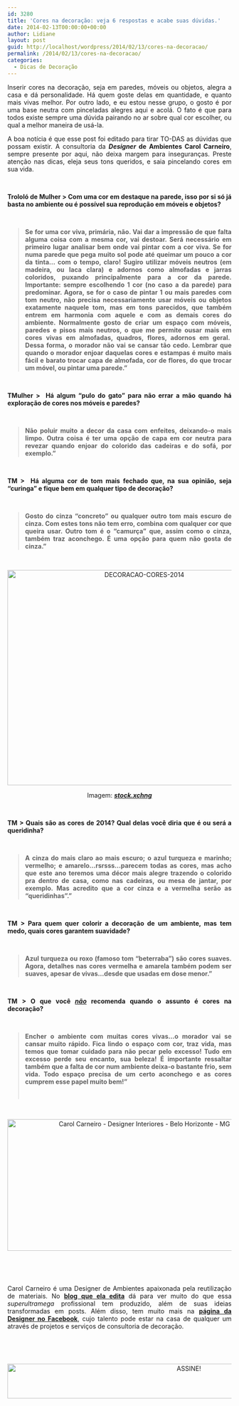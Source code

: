 ```yaml
---
id: 3280
title: 'Cores na decoração: veja 6 respostas e acabe suas dúvidas.'
date: 2014-02-13T00:00:00+00:00
author: Lidiane
layout: post
guid: http://localhost/wordpress/2014/02/13/cores-na-decoracao/
permalink: /2014/02/13/cores-na-decoracao/
categories:
  - Dicas de Decoração
---
```

<p style="text-align: justify;">
  Inserir cores na decoração, seja em paredes, móveis ou objetos, alegra a casa e dá personalidade. Há quem goste delas em quantidade, e quanto mais vivas melhor. Por outro lado, e eu estou nesse grupo, o gosto é por uma base neutra com pinceladas alegres aqui e acolá. O fato é que para todos existe sempre uma dúvida pairando no ar sobre qual cor escolher, ou qual a melhor maneira de usá-la.
</p>

<p style="text-align: justify;">
  A boa notícia é que esse post foi editado para tirar TO-DAS as dúvidas que possam existir. A consultoria da <strong><em>Designer</em> de Ambientes Carol Carneiro</strong>, sempre presente por aqui, não deixa margem para inseguranças. Preste atenção nas dicas, eleja seus tons queridos, e saia pincelando cores em sua vida.
</p>

&nbsp;

<!--more-->

<p style="text-align: justify;">
  <strong>Trololó de Mulher > Com uma cor em destaque na parede, isso por si só já basta no ambiente ou é possível sua reprodução em móveis e objetos?</strong>
</p>

&nbsp;

> <p style="text-align: justify;">
>   <strong>Se for uma cor viva, primária, não. Vai dar a impressão de que falta alguma coisa com a mesma cor, vai destoar. Será necessário em primeiro lugar analisar bem onde vai pintar com a cor viva. Se for numa parede que pega muito sol pode até queimar um pouco a cor da tinta&#8230; com o tempo, claro! Sugiro utilizar móveis neutros (em madeira, ou laca clara) e adornos como almofadas e jarras coloridos, puxando principalmente para a cor da parede. Importante: sempre escolhendo 1 cor (no caso a da parede) para predominar. Agora, se for o caso de pintar 1 ou mais paredes com tom neutro, não precisa necessariamente usar móveis ou objetos exatamente naquele tom, mas em tons parecidos, que também entrem em harmonia com aquele e com as demais cores do ambiente. Normalmente gosto de criar um espaço com móveis, paredes e pisos mais neutros, o que me permite ousar mais em cores vivas em almofadas, quadros, flores, adornos em geral.  Dessa forma, o morador não vai se cansar tão cedo. Lembrar que quando o morador enjoar daquelas cores e estampas é muito mais fácil e barato trocar capa de almofada, cor de flores, do que trocar um móvel, ou pintar uma parede.”</strong>
> </p>

&nbsp;

<p style="text-align: justify;">
  <strong>TMulher >  Há algum &#8220;pulo do gato&#8221; para não errar a mão quando há exploração de cores nos móveis e paredes?</strong>
</p>

&nbsp;

> <p style="text-align: justify;">
>   <strong>Não poluir muito a decor da casa com enfeites, deixando-o mais limpo. Outra coisa é ter uma opção de capa em cor neutra para revezar quando enjoar do colorido das cadeiras e do sofá, por exemplo.”</strong>
> </p>

&nbsp;

<p style="text-align: justify;">
  <strong>TM >  Há alguma cor de tom mais fechado que, na sua opinião, seja &#8220;curinga&#8221; e fique bem em qualquer tipo de decoração?</strong>
</p>

&nbsp;

> <p style="text-align: justify;">
>   <strong>Gosto do cinza &#8220;concreto&#8221; ou qualquer outro tom mais escuro de cinza. Com estes tons não tem erro, combina com qualquer cor que queira usar. Outro tom é o &#8220;camurça&#8221; que, assim como o cinza, também traz aconchego. É uma opção para quem não gosta de cinza.”</strong>
> </p>

&nbsp;

<p align="center">
  <a href="http://www.trololodemulher.com.br/blog/wp-content/uploads/2014/02/DECORACAO-CORES-2014.jpg"><img class="alignnone size-full wp-image-9921" src="http://www.trololodemulher.com.br/blog/wp-content/uploads/2014/02/DECORACAO-CORES-2014.jpg" alt="DECORACAO-CORES-2014" width="600" height="484" /></a>
</p>

<p style="text-align: center;">
  Imagem: <strong><em><a href="http://www.sxc.hu/" target="_blank">stock.xchng</a></em></strong>
</p>

&nbsp;

<p style="text-align: justify;">
  <strong>TM > Quais são as cores de 2014? Qual delas você diria que é ou será a queridinha?</strong>
</p>

&nbsp;

> <p style="text-align: justify;">
>   <strong>A cinza do mais claro ao mais escuro; o azul turqueza e marinho; vermelho; e amarelo&#8230;rsrsss&#8230;parecem todas as cores, mas acho que este ano teremos uma décor mais alegre trazendo o colorido pra dentro de casa, como nas cadeiras, ou mesa de jantar, por exemplo. Mas acredito que a cor cinza e a vermelha serão as &#8220;queridinhas&#8221;.”</strong>
> </p>

&nbsp;

<p style="text-align: justify;">
  <strong>TM > Para quem quer colorir a decoração de um ambiente, mas tem medo, quais cores garantem suavidade?</strong>
</p>

&nbsp;

> <p style="text-align: justify;">
>   <strong>Azul turqueza ou roxo (famoso tom &#8220;beterraba&#8221;) são cores suaves. Agora, detalhes nas cores vermelha e amarela também podem ser suaves, apesar de vivas&#8230;desde que usadas em dose menor.”</strong>
> </p>

&nbsp;

<p style="text-align: justify;">
  <strong>TM > O que você <i><span style="text-decoration: underline;">não</span></i> recomenda quando o assunto é cores na decoração?</strong>
</p>

&nbsp;

> <p style="text-align: justify;">
>   <strong>Encher o ambiente com muitas cores vivas&#8230;o morador vai se cansar muito rápido. Fica lindo o espaço com cor, traz vida, mas temos que tomar cuidado para não pecar pelo excesso! Tudo em excesso perde seu encanto, sua beleza! É importante ressaltar também que a falta de cor num ambiente deixa-o bastante frio, sem vida. Todo espaço precisa de um certo aconchego e as cores cumprem esse papel muito bem!”</strong>
> </p>
> 
> &nbsp;

&nbsp;

<p align="center">
  <a href="http://www.trololodemulher.com.br/blog/wp-content/uploads/2014/02/Carol-Carneiro-Designer-Interiores-Belo-Horizonte-MG.png"><img class="alignnone size-full wp-image-9920" src="http://www.trololodemulher.com.br/blog/wp-content/uploads/2014/02/Carol-Carneiro-Designer-Interiores-Belo-Horizonte-MG.png" alt="Carol Carneiro - Designer Interiores - Belo Horizonte - MG" width="600" height="296" /></a>
</p>

&nbsp;

&nbsp;

<p style="text-align: justify;">
  Carol Carneiro é uma Designer de Ambientes apaixonada pela reutilização de materiais. No <strong><a href="http://www.blogcarolcarneiro.blogspot.com.br/" target="_blank">blog que ela edita</a></strong> dá para ver muito do que essa<em> superultramega</em> profissional tem produzido, além de suas ideias transformadas em posts. Além disso, tem muito mais na <strong><a href="https://www.facebook.com/pages/Blog-Carol-Carneiro/185450341509448" target="_blank">página da Designer no Facebook</a></strong>, cujo talento pode estar na casa de qualquer um através de projetos e serviços de consultoria de decoração.
</p>

&nbsp;

&nbsp;

<p align="center">
  <a href="http://feedburner.google.com/fb/a/mailverify?uri=blogBichaFemea&loc=en_US" target="_blank"><img class="alignnone size-full wp-image-10439" src="http://www.trololodemulher.com.br/blog/wp-content/uploads/2014/09/ASSINE.png" alt="ASSINE!" width="800" height="78" /></a>
</p>